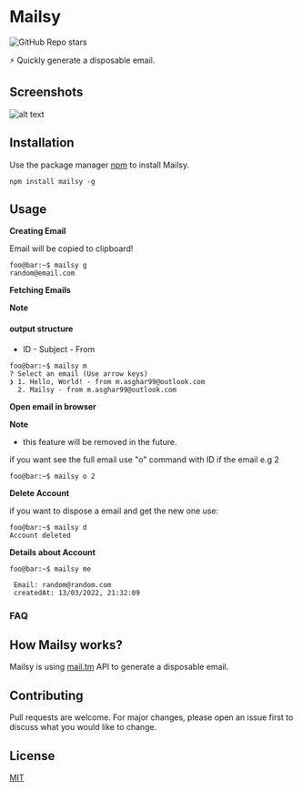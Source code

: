 # Mailsy

![GitHub Repo stars](https://img.shields.io/github/stars/BalliAsghar/Mailsy?color=ff&style=for-the-badge)

⚡️ Quickly generate a disposable email.

## Screenshots

![alt text](https://raw.githubusercontent.com/BalliAsghar/Mailsy/main/screenshot/Mailsy.png)

## Installation

Use the package manager [npm](https://www.npmjs.com/) to install Mailsy.

```console
npm install mailsy -g
```

## Usage

**Creating Email**

Email will be copied to clipboard!

```console
foo@bar:~$ mailsy g
random@email.com
```

**Fetching Emails**

**Note**

#### output structure

- ID - Subject - From

```console
foo@bar:~$ mailsy m
? Select an email (Use arrow keys)
❯ 1. Hello, World! - from m.asghar99@outlook.com
  2. Mailsy - from m.asghar99@outlook.com

```

**Open email in browser**

**Note**

- this feature will be removed in the future.

if you want see the full email use "o" command with ID if the email e.g 2

```console
foo@bar:~$ mailsy o 2

```

**Delete Account**

if you want to dispose a email and get the new one use:

```console
foo@bar:~$ mailsy d
Account deleted
```

**Details about Account**

```console
foo@bar:~$ mailsy me

 Email: random@random.com
 createdAt: 13/03/2022, 21:32:09

```

### FAQ

## How Mailsy works?

Mailsy is using [mail.tm](https://mail.tm/en/) API to generate a disposable email.

## Contributing

Pull requests are welcome. For major changes, please open an issue first to discuss what you would like to change.

## License

[MIT](https://choosealicense.com/licenses/mit/)
